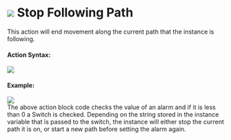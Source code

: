 #  ![](https://gms.magecorn.com/Manual/assets/Images/Scripting_Reference/Drag_And_Drop/Reference/Paths/i_Paths_Stop_Following_Path.png) Stop Following Path

This action will end movement along the current path that the instance
is following.

#### Action Syntax:

  
![](https://gms.magecorn.com/Manual/assets/Images/Scripting_Reference/Drag_And_Drop/Reference/Paths/a_Paths_Stop_Following_Path.png)  

#### Example:

  
![](https://gms.magecorn.com/Manual/assets/Images/Scripting_Reference/Drag_And_Drop/Reference/Paths/e_Paths_Stop_Following_Path.png)  
The above action block code checks the value of an alarm and if it is
less than 0 a Switch is checked. Depending on the string stored in the
instance variable that is passed to the switch, the instance will either
stop the current path it is on, or start a new path before setting the
alarm again.
